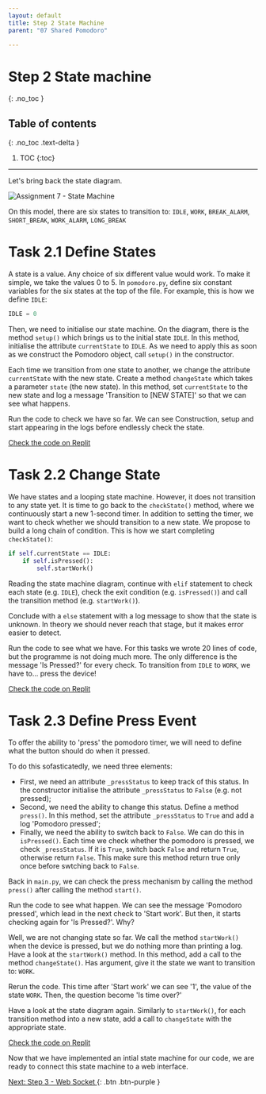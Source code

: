 ```yaml
---
layout: default
title: Step 2 State Machine
parent: "07 Shared Pomodoro"

---
```


# Step 2 State machine
{: .no_toc }

## Table of contents
{: .no_toc .text-delta }

1. TOC
{:toc}

---

Let's bring back the state diagram.

![Assignment 7 - State Machine]({{site.baseurl}}/assets/images/assignment7-step1-state-machine.svg)

On this model, there are six states to transition to: `IDLE`, `WORK`, `BREAK_ALARM`, `SHORT_BREAK`, `WORK_ALARM`, `LONG_BREAK`

# Task 2.1 Define States

A state is a value. Any choice of six different value would work. To make it simple, we take the values 0 to 5. In `pomodoro.py`, define six constant variables for the six states at the top of the file. For example, this is how we define `IDLE`:

```python
IDLE = 0
```

Then, we need to initialise our state machine. On the diagram, there is the method `setup()` which brings us to the initial state `IDLE`. In this method, initialise the attribute `currentState` to `IDLE`. As we need to apply this as soon as we construct the Pomodoro object, call `setup()` in the constructor.

Each time we transition from one state to another, we change the attribute `currentState` with the new state. Create a method `changeState` which takes a parameter `state` (the new state). In this method, set `currentState` to the new state and log a message 'Transition to [NEW STATE]' so that we can see what happens.

Run the code to check we have so far. We can see Construction, setup and start appearing in the logs before endlessly check the state.

[Check the code on Replit](https://replit.com/@IO1075/07-shared-pomodoro-step2-1)

# Task 2.2 Change State

We have states and a looping state machine. However, it does not transition to any state yet. It is time to go back to the `checkState()` method, where we continuously start a new 1-second timer. In addition to setting the timer, we want to check whether we should transition to a new state. We propose to build a long chain of condition. This is how we start completing `checkState()`:

```python
if self.currentState == IDLE:
    if self.isPressed():
        self.startWork()
```

Reading the state machine diagram, continue with `elif` statement to check each state (e.g. `IDLE`), check the exit condition (e.g. `isPressed()`) and call the transition method (e.g. `startWork()`).

Conclude with a `else` statement with a log message to show that the state is unknown. In theory we should never reach that stage, but it makes error easier to detect.

Run the code to see what we have. For this tasks we wrote 20 lines of code, but the programme is not doing much more. The only difference is the message 'Is Pressed?' for every check. To transition from `IDLE` to `WORK`, we have to... press the device!

[Check the code on Replit](https://replit.com/@IO1075/07-shared-pomodoro-step2-2)

# Task 2.3 Define Press Event

To offer the ability to 'press' the pomodoro timer, we will need to define what the button should do when it pressed.

To do this sofasticatedly, we need three elements:

* First, we need an attribute `_pressStatus` to keep track of this status. In the constructor initialise the attribute `_pressStatus` to `False` (e.g. not pressed);
* Second, we need the ability to change this status. Define a method `press()`. In this method, set the attribute `_pressStatus` to `True` and add a log 'Pomodoro pressed';
* Finally, we need the ability to switch back to `False`. We can do this in `isPressed()`. Each time we check whether the pomodoro is pressed, we check `_pressStatus`. If it is `True`, switch back `False` and return `True`, otherwise return `False`. This make sure this method return true only once before swtching back to `False`.

Back in `main.py`, we can check the press mechanism by calling the method `press()` after calling the method `start()`.

Run the code to see what happen. We can see the message 'Pomodoro pressed', which lead in the next check to 'Start work'. But then, it starts checking again for 'Is Pressed?'. Why?

Well, we are not changing state so far. We call the method `startWork()` when the device is pressed, but we do nothing more than printing a log. Have a look at the `startWork()` method. In this method, add a call to the method `changeState()`. Has argument, give it the state we want to transition to: `WORK`.

Rerun the code. This time after 'Start work' we can see '1', the value of the state `WORK`. Then, the question become 'Is time over?'

Have a look at the state diagram again. Similarly to `startWork()`, for each transition method into a new state, add a call to `changeState` with the appropriate state.

[Check the code on Replit](https://replit.com/@IO1075/07-shared-pomodoro-step2-3)

Now that we have implemented an intial state machine for our code, we are ready to connect this state machine to a web interface.

[Next: Step 3 - Web Socket ]({{site.baseurl}}/assignments/07-shared-pomodoro/step3){: .btn .btn-purple }